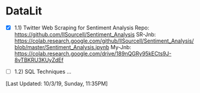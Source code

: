 # DataLit

- [x] 1.1) Twitter Web Scraping for Sentiment Analysis
Repo: https://github.com/llSourcell/Sentiment_Analysis
SR-Jnb: https://colab.research.google.com/github/llSourcell/Sentiment_Analysis/blob/master/Sentiment_Analysis.ipynb
My-Jnb: https://colab.research.google.com/drive/189nQGRy95kECts9J-8vTBKRU3KUyZdEf

- [ ] 1.2) SQL Techniques
...

[Last Updated: 10/3/19, Sunday, 11:35PM]
